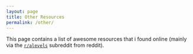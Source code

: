 ```yaml
---
layout: page
title: Other Resources
permalink: /other/
---
```


This page contains a list of awesome resources that i found online (mainly via the [`r/alevels`](https://reddit.com/r/alevels) subreddit from reddit).
